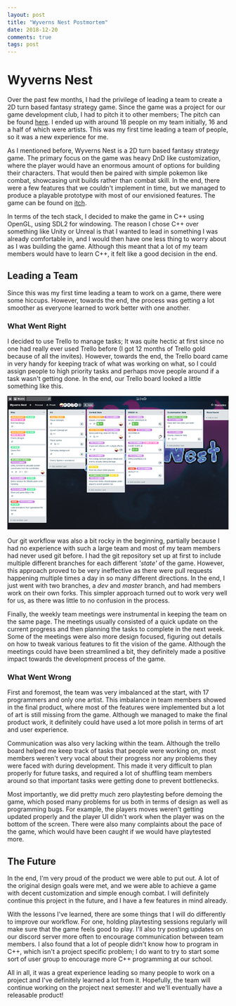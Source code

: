 ```yaml
---
layout: post
title: "Wyverns Nest Postmortem"
date: 2018-12-20
comments: true
tags: post
---
```


# Wyverns Nest

Over the past few months, I had the privilege of leading a team to create a 2D turn based fantasy strategy game. Since the game was a project for our game development club, I had to pitch it to other members; The pitch can be found [here](https://1drv.ms/p/s!Ag1MonJKWKRDlgz9OuxE4P_8kK2i). I ended up with around 18 people on my team initially, 16 and a half of which were artists. This was my first time leading a team of people, so it was a new experience for me.

As I mentioned before, Wyverns Nest is a 2D turn based fantasy strategy game. The primary focus on the game was heavy DnD like customization, where the player would have an enormous amount of options for building their characters. That would then be paired with simple pokemon like combat, showcasing unit builds rather than combat skill. In the end, there were a few features that we couldn't implement in time, but we managed to produce a playable prototype with most of our envisioned features. The game can be found on [itch](https://quichi.itch.io/wyverns-nest).

In terms of the tech stack, I decided to make the game in C++ using OpenGL, using SDL2 for windowing. The reason I chose C++ over something like Unity or Unreal is that I wanted to lead in something I was already comfortable in, and I would then have one less thing to worry about as I was building the game. Although this meant that a lot of my team members would have to learn C++, it felt like a good decision in the end.

## Leading a Team

Since this was my first time leading a team to work on a game, there were some hiccups. However, towards the end, the process was getting a lot smoother as everyone learned to work better with one another.

### What Went Right

I decided to use Trello to manage tasks; It was quite hectic at first since no one had really ever used Trello before (I got 12 months of Trello gold because of all the invites). However, towards the end, the Trello board came in very handy for keeping track of what was working on what, so I could assign people to high priority tasks and perhaps move people around if a task wasn't getting done. In the end, our Trello board looked a little something like this.

![Our trello board](/assets/posts/trello.png)

Our git workflow was also a bit rocky in the beginning, partially because I had no experience with such a large team and most of my team members had never used git before. I had the git repository set up at first to include multiple different branches for each different *'state'* of the game. However, this approach proved to be very ineffective as there were pull requests happening multiple times a day in so many different directions. In the end, I just went with two branches, a *dev* and *master* branch, and had members work on their own forks. This simpler approach turned out to work very well for us, as there was little to no confusion in the process.

Finally, the weekly team meetings were instrumental in keeping the team on the same page. The meetings usually consisted of a quick update on the current progress and then planning the tasks to complete in the next week. Some of the meetings were also more design focused, figuring out details on how to tweak various features to fit the vision of the game. Although the meetings could have been streamlined a bit, they definitely made a positive impact towards the development process of the game.

### What Went Wrong

First and foremost, the team was very imbalanced at the start, with 17 programmers and only one artist. This imbalance in team members showed in the final product, where most of the features were implemented but a lot of art is still missing from the game. Although we managed to make the final product work, it definitely could have used a lot more polish in terms of art and user experience.

Communication was also very lacking within the team. Although the trello board helped me keep track of tasks that people were working on, most members weren't very vocal about their progress nor any problems they were faced with during development. This made it very difficult to plan properly for future tasks, and required a lot of shuffling team members around so that important tasks were getting done to prevent bottlenecks.

Most importantly, we did pretty much zero playtesting before demoing the game, which posed many problems for us both in terms of design as well as programming bugs. For example, the players moves weren't getting updated properly and the player UI didn't work when the player was on the bottom of the screen. There were also many complaints about the pace of the game, which would have been caught if we would have playtested more.

## The Future

In the end, I'm very proud of the product we were able to put out. A lot of the original design goals were met, and we were able to achieve a game with decent customization and simple enough combat. I will definitely continue this project in the future, and I have a few features in mind already.

With the lessons I've learned, there are some things that I will do differently to improve our workflow. For one, holding playtesting sessions regularly will make sure that the game feels good to play. I'll also try posting updates on our discord server more often to encourage communication between team members. I also found that a lot of people didn't know how to program in C++, which isn't a project specific problem; I do want to try to start some sort of user group to encourage more C++ programming at our school.

All in all, it was a great experience leading so many people to work on a project and I've definitely learned a lot from it. Hopefully, the team will continue working on the project next semester and we'll eventually have a releasable product!